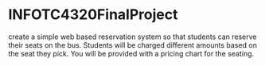 # INFOTC4320FinalProject
create a simple web based reservation system so that students can reserve their seats on the bus. Students will be charged different amounts based on the seat they pick. You will be provided with a pricing chart for the seating.
